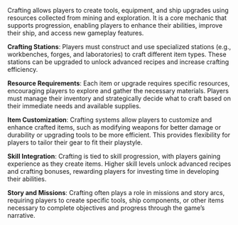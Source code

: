 Crafting allows players to create tools, equipment, and ship upgrades using resources collected from mining and exploration. It is a core mechanic that supports progression, enabling players to enhance their abilities, improve their ship, and access new gameplay features.

**Crafting Stations**: Players must construct and use specialized stations (e.g., workbenches, forges, and laboratories) to craft different item types. These stations can be upgraded to unlock advanced recipes and increase crafting efficiency.

**Resource Requirements**: Each item or upgrade requires specific resources, encouraging players to explore and gather the necessary materials. Players must manage their inventory and strategically decide what to craft based on their immediate needs and available supplies.

**Item Customization**: Crafting systems allow players to customize and enhance crafted items, such as modifying weapons for better damage or durability or upgrading tools to be more efficient. This provides flexibility for players to tailor their gear to fit their playstyle.

**Skill Integration**: Crafting is tied to skill progression, with players gaining experience as they create items. Higher skill levels unlock advanced recipes and crafting bonuses, rewarding players for investing time in developing their abilities.

**Story and Missions**: Crafting often plays a role in missions and story arcs, requiring players to create specific tools, ship components, or other items necessary to complete objectives and progress through the game’s narrative.